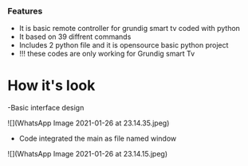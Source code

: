 ### Features
- It is basic remote controller for grundig smart tv coded with python
- It based on 39 diffrent commands
- Includes 2 python file and it is opensource basic python project
- !!! these codes are only working for Grundig smart Tv
# How it's look

-Basic interface design 

![](WhatsApp Image 2021-01-26 at 23.14.35.jpeg)

- Code integrated the main as file named window

![](WhatsApp Image 2021-01-26 at 23.14.15.jpeg)
